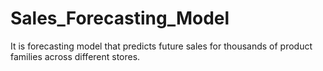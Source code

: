 # Sales_Forecasting_Model
 It is forecasting model that predicts future sales for thousands of product families across different stores.

